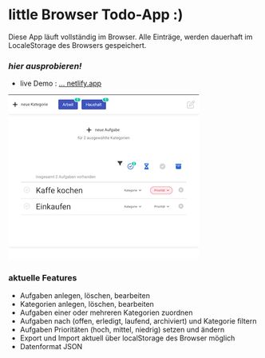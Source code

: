 # little Browser Todo-App :)
Diese App läuft vollständig im Browser.
Alle Einträge, werden dauerhaft im LocaleStorage des Browsers gespeichert.

### *hier ausprobieren!*
* live Demo : [... netlify.app](https://63dd64b32e41a100637a10f6--sprightly-horse-c1f31f.netlify.app/)

![screen_2023-02-03.png](public/screen_2023-02-03.png)


### aktuelle Features
* Aufgaben anlegen, löschen, bearbeiten
* Kategorien anlegen, löschen, bearbeiten
* Aufgaben einer oder mehreren Kategorien zuordnen
* Aufgaben nach (offen, erledigt, laufend, archiviert) und Kategorie filtern
* Aufgaben Prioritäten (hoch, mittel, niedrig) setzen und ändern
* Export und Import aktuell über localStorage des Browser möglich
* Datenformat JSON
